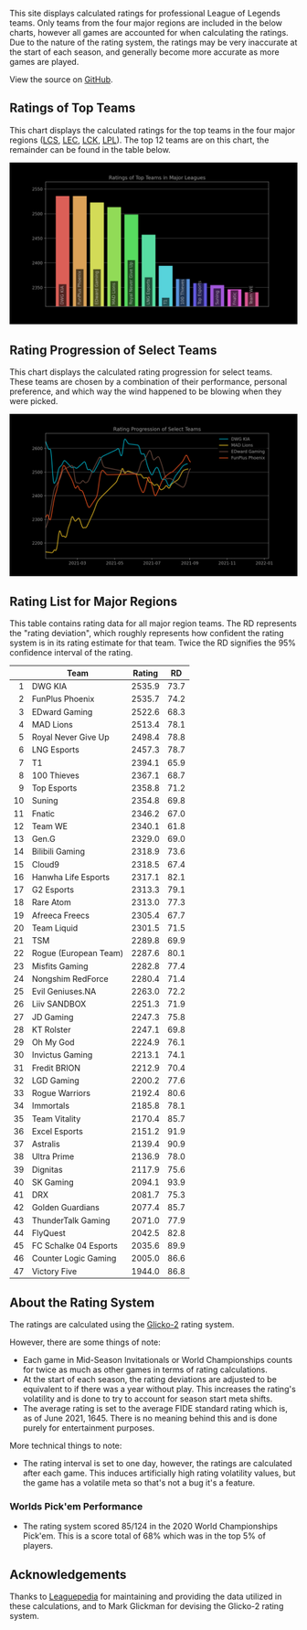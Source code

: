 This site displays calculated ratings for professional League of Legends teams.
Only teams from the four major regions are included in the below charts, however
all games are accounted for when calculating the ratings. Due to the nature of
the rating system, the ratings may be very inaccurate at the start of each
season, and generally become more accurate as more games are played.

View the source on [GitHub][2].

[comment]: <> (Ratings of Teams at MSI 2021)
[comment]: <> (----------------------------)
[comment]: <> (This chart displays the ratings of teams at the Mid-Season Invitational of 2021.)
[comment]: <> (Since MSI is the first international competition of the season, ratings at the)
[comment]: <> (start of the tournament will be based heavily on a team's dominance within their)
[comment]: <> (region, so teams from minor regions may have their ratings inflated.)

Ratings of Top Teams
--------------------

This chart displays the calculated ratings for the top teams in the four major
regions ([LCS][3], [LEC][4], [LCK][5], [LPL][6]). The top 12 teams are on this
chart, the remainder can be found in the table below.

[comment]: <> (Note: the top teams from minor leagues may have their ratings inflated if they )
[comment]: <> (dominated their league. This is because if there are no inter-region games, )
[comment]: <> (one's rating is solely based on their performance within their region.)

![image missing](https://raw.githubusercontent.com/xtevenx/ProRankings/master/data/output_bar.png "Ratings of Top Teams")

Rating Progression of Select Teams
----------------------------------

This chart displays the calculated rating progression for select teams. These
teams are chosen by a combination of their performance, personal preference, and
which way the wind happened to be blowing when they were picked.

![image missing](https://raw.githubusercontent.com/xtevenx/ProRankings/master/data/output_line.png "Rating Progression of Select Teams")

Rating List for Major Regions
-----------------------------

This table contains rating data for all major region teams. The RD represents
the "rating deviation", which roughly represents how confident the rating system
is in its rating estimate for that team. Twice the RD signifies the 95%
confidence interval of the rating.

| | Team | Rating | RD |
| --: | --- | :-: | :-: |
| 1 | DWG KIA | 2535.9 | 73.7 |
| 2 | FunPlus Phoenix | 2535.7 | 74.2 |
| 3 | EDward Gaming | 2522.6 | 68.3 |
| 4 | MAD Lions | 2513.4 | 78.1 |
| 5 | Royal Never Give Up | 2498.4 | 78.8 |
| 6 | LNG Esports | 2457.3 | 78.7 |
| 7 | T1 | 2394.1 | 65.9 |
| 8 | 100 Thieves | 2367.1 | 68.7 |
| 9 | Top Esports | 2358.8 | 71.2 |
| 10 | Suning | 2354.8 | 69.8 |
| 11 | Fnatic | 2346.2 | 67.0 |
| 12 | Team WE | 2340.1 | 61.8 |
| 13 | Gen.G | 2329.0 | 69.0 |
| 14 | Bilibili Gaming | 2318.9 | 73.6 |
| 15 | Cloud9 | 2318.5 | 67.4 |
| 16 | Hanwha Life Esports | 2317.1 | 82.1 |
| 17 | G2 Esports | 2313.3 | 79.1 |
| 18 | Rare Atom | 2313.0 | 77.3 |
| 19 | Afreeca Freecs | 2305.4 | 67.7 |
| 20 | Team Liquid | 2301.5 | 71.5 |
| 21 | TSM | 2289.8 | 69.9 |
| 22 | Rogue (European Team) | 2287.6 | 80.1 |
| 23 | Misfits Gaming | 2282.8 | 77.4 |
| 24 | Nongshim RedForce | 2280.4 | 71.4 |
| 25 | Evil Geniuses.NA | 2263.0 | 72.2 |
| 26 | Liiv SANDBOX | 2251.3 | 71.9 |
| 27 | JD Gaming | 2247.3 | 75.8 |
| 28 | KT Rolster | 2247.1 | 69.8 |
| 29 | Oh My God | 2224.9 | 76.1 |
| 30 | Invictus Gaming | 2213.1 | 74.1 |
| 31 | Fredit BRION | 2212.9 | 70.4 |
| 32 | LGD Gaming | 2200.2 | 77.6 |
| 33 | Rogue Warriors | 2192.4 | 80.6 |
| 34 | Immortals | 2185.8 | 78.1 |
| 35 | Team Vitality | 2170.4 | 85.7 |
| 36 | Excel Esports | 2151.2 | 91.9 |
| 37 | Astralis | 2139.4 | 90.9 |
| 38 | Ultra Prime | 2136.9 | 78.0 |
| 39 | Dignitas | 2117.9 | 75.6 |
| 40 | SK Gaming | 2094.1 | 93.9 |
| 41 | DRX | 2081.7 | 75.3 |
| 42 | Golden Guardians | 2077.4 | 85.7 |
| 43 | ThunderTalk Gaming | 2071.0 | 77.9 |
| 44 | FlyQuest | 2042.5 | 82.8 |
| 45 | FC Schalke 04 Esports | 2035.6 | 89.9 |
| 46 | Counter Logic Gaming | 2005.0 | 86.6 |
| 47 | Victory Five | 1944.0 | 86.8 |

About the Rating System
-----------------------

The ratings are calculated using the [Glicko-2][1] rating system.

However, there are some things of note:

*   Each game in Mid-Season Invitationals or World Championships counts for
    twice as much as other games in terms of rating calculations.
*   At the start of each season, the rating deviations are adjusted to be
    equivalent to if there was a year without play. This increases the rating's
    volatility and is done to try to account for season start meta shifts.
*   The average rating is set to the average FIDE standard rating which is, as
    of June 2021, 1645. There is no meaning behind this and is done purely for
    entertainment purposes.

More technical things to note:

*   The rating interval is set to one day, however, the ratings are calculated
    after each game. This induces artificially high rating volatility values,
    but the game has a volatile meta so that's not a bug it's a feature.

### Worlds Pick'em Performance

*   The rating system scored 85/124 in the 2020 World Championships Pick'em.
    This is a score total of 68% which was in the top 5% of players.

Acknowledgements
----------------

Thanks to [Leaguepedia][7] for maintaining and providing the data utilized in
these calculations, and to Mark Glickman for devising the Glicko-2 rating
system.

[1]: http://www.glicko.net/glicko/glicko2.pdf
[2]: https://github.com/xtevenx/ProRankings
[3]: https://lol.fandom.com/wiki/LCS/2021_Season
[4]: https://lol.fandom.com/wiki/LEC/2021_Season
[5]: https://lol.fandom.com/wiki/LCK/2021_Season
[6]: https://lol.fandom.com/wiki/LPL/2021_Season
[7]: https://lol.fandom.com/Help:API_Documentation
